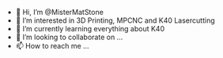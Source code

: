- 👋 Hi, I’m @MisterMatStone
- 👀 I’m interested in 3D Printing, MPCNC and K40 Lasercutting
- 🌱 I’m currently learning everything about K40
- 💞️ I’m looking to collaborate on ...
- 📫 How to reach me ...

<!---
MisterMatStone/MisterMatStone is a ✨ special ✨ repository because its `README.md` (this file) appears on your GitHub profile.
You can click the Preview link to take a look at your changes.
--->
